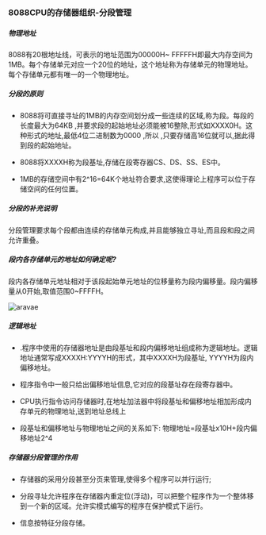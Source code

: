 ### 8088CPU的存储器组织-分段管理

##### 物理地址

8088有20根地址线，可表示的地址范围为00000H~ FFFFFH即最大内存空间为1MB。每个存储单元对应一个20位的地址，这个地址称为存储单元的物理地址。每个存储单元都有唯一的一个物理地址。

##### 分段的原则

- 8088将可直接寻址的1MB的内存空间划分成一些连续的区域,称为段。每段的长度最大为64KB ,并要求段的起始地址必须能被16整除,形式如XXXX0H。这种形式的地址,最低4位二进制数为0000 ,所以 ,只要存储高16位就可以,据此得到段的起始地址。

- 8088将XXXXH称为段基址,存储在段寄存器CS、DS、SS、ES中。

- 1MB的存储空间中有2^16=64K个地址符合要求,这使得理论上程序可以位于存储空间的任何位置。

##### 分段的补充说明

分段管理要求每个段都由连续的存储单元构成,并且能够独立寻址,而且段和段之间允许重叠。

##### 段内各存储单元的地址如何确定呢?

段内各存储单元地址相对于该段起始单元地址的位移量称为段内偏移量。段内偏移量从0开始,取值范围0~FFFFH。

![aravae](http://a1.qpic.cn/psc?/V13aWMwP0ezS09/dc.CEbKkDpD9Z7TwDzRx580qW83dNXVY3KE12ZfmhqbHbrb2eJR6G3con2Ja.EQZnwUUt5MV**gtIvg7akp9Bw!!/b&ek=1&kp=1&pt=0&bo=OAJdATgCXQEDGTw!&tl=1&vuin=1475865608&tm=1591405200&sce=60-2-2&rf=viewer_4)

##### 逻辑地址

- .程序中使用的存储器地址是由段基址和段内偏移地址组成称为逻辑地址。逻辑地址通常写成XXXXH:YYYYH的形式，其中XXXXH为段基址, YYYYH为段内偏移地址。

- 程序指令中一般只给出偏移地址信息,它对应的段基址存在段寄存器中。

- CPU执行指令访问存储器时,在地址加法器中将段基址和偏移地址相加形成内存单元的物理地址,送到地址总线上

- 段基址和偏移地址与物理地址之间的关系如下:
  物理地址=段基址x10H+段内偏移地址2^4

##### 存储器分段管理的作用

- 存储器的采用分段甚至分页来管理,使得多个程序可以并行运行;

- 分段寻址允许程序在存储器内重定位(浮动)，可以把整个程序作为一个整体移到一个新的区域。允许实模式编写的程序在保护模式下运行。

- 信息按特征分段存储。
